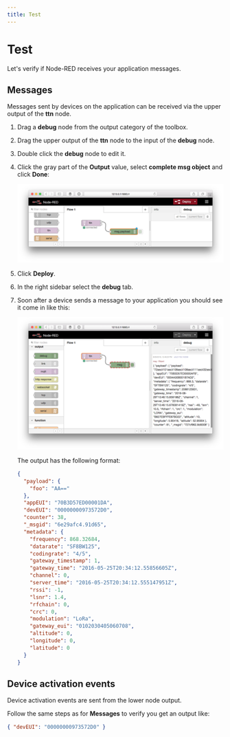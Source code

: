 ```yaml
---
title: Test
---
```


# Test
Let's verify if Node-RED receives your application messages.

## Messages
Messages sent by devices on the application can be received via the upper output of the **ttn** node.

1.  Drag a **debug** node from the output category of the toolbox.
2.  Drag the upper output of the **ttn** node to the input of the **debug** node.
3.  Double click the **debug** node to edit it.
4.  Click the gray part of the **Output** value, select **complete msg object** and click **Done**:

    ![Debug sidebar](node-red-debug.png)

5.  Click **Deploy**.
6.  In the right sidebar select the **debug** tab.
7.  Soon after a device sends a message to your application you should see it come in like this:

    ![Debug message](node-red-debug-message.png)

    The output has the following format:

    ```json
    { 
      "payload": {
        "foo": "AA=="
      },
      "appEUI": "70B3D57ED00001DA",
      "devEUI": "00000000973572D0",
      "counter": 38,
      "_msgid": "6e29afc4.91d65",
      "metadata": { 
        "frequency": 868.32684,
        "datarate": "SF8BW125",
        "codingrate": "4/5",
        "gateway_timestamp": 1,
        "gateway_time": "2016-05-25T20:34:12.55856605Z",
        "channel": 0,
        "server_time": "2016-05-25T20:34:12.555147951Z",
        "rssi": -1,
        "lsnr": 1.4,
        "rfchain": 0,
        "crc": 0,
        "modulation": "LoRa",
        "gateway_eui": "0102030405060708",
        "altitude": 0,
        "longitude": 0,
        "latitude": 0
      }
    }
    ```

## Device activation events
Device activation events are sent from the lower node output.

Follow the same steps as for **Messages** to verify you get an output like:

```json
{ "devEUI": "00000000973572D0" }
```
